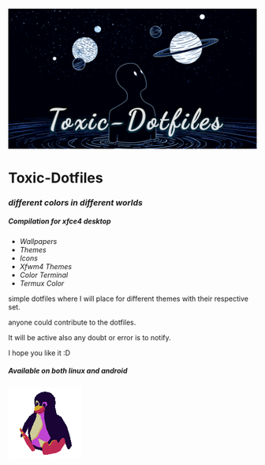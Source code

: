 ![Caratula](https://github.com/AnGelXoG/Toxic-Dotfiles/blob/main/Caratula.jpg)
# Toxic-Dotfiles

### *different colors in different worlds*
##### *Compilation for xfce4 desktop*
 - *Wallpapers*
- *Themes*
 - *Icons*
- *Xfwm4 Themes*
 - *Color Terminal*
- *Termux Color*

simple dotfiles where I will place for different themes with their respective set.

anyone could contribute to the dotfiles.

It will be active also any doubt or error is to notify.

I hope you like it :D

##### Available on both linux and android

![Tux?](https://github.com/AnGelXoG/Toxic-Dotfiles/blob/main/tux.gif)
